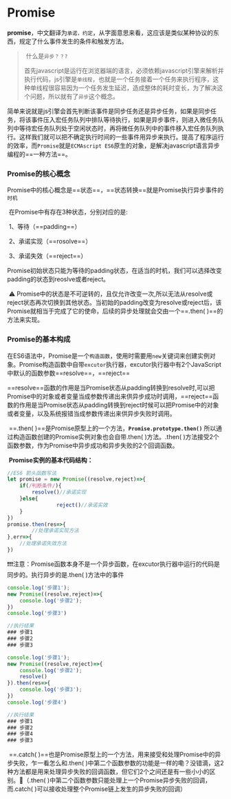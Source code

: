 # Promise

​		**promise**，中文翻译为`承诺，约定`，从字面意思来看，这应该是类似某种协议的东西，规定了什么事件发生的条件和触发方法。

> ​	什么是`异步？？?`
>
> ​	首先javascript是运行在浏览器端的语言，必须依赖javascript引擎来解析并执行代码，js引擎是`单线程`，也就是一个任务接着一个任务来执行程序，这种单线程很容易因为一个任务发生延迟，造成整体的耗时变长，为了解决这个问题，所以就有了`异步`这个概念。

​	简单来说就是js引擎会首先判断该事件是同步任务还是异步任务，如果是同步任务，将该事件压入宏任务队列中排队等待执行，如果是异步事件，则进入微任务队列中等待宏任务队列处于空闲状态时，再将微任务队列中的事件移入宏任务队列执行。这样我们就可以把不确定执行时间的一些事件用异步来执行。提高了程序运行的效率，而`Promise`就是`ECMAscript ES6`原生的对象，是解决javascript语言异步编程的==一种方法==。



### **Promise的核心概念**

​	Promise中的核心概念是==状态==，==状态转换==就是Promise执行异步事件的`时机`

​	在Promise中有存在3种状态，分别对应的是:

​	1、等待（==padding==）

​	2、承诺实现（==rosolve==）

​	3、承诺失效（==reject==）

​	Promise初始状态只能为等待的padding状态，在适当的时机，我们可以选择改变padding的状态到reoslve或者reject。

​	⚠️ Promise中的状态是不可逆转的，且仅允许改变一次,所以无法从resolve或reject状态再次切换到其他状态。当初始的padding改变为resolve或reject后，该Promise就相当于完成了它的使命，后续的异步处理就会交由一个==.then( )==的方法来实现。



### **Promise的基本构成**

​	在ES6语法中，Promise是一个`构造函数`，使用时需要用`new`关键词来创建实例对象。Promise构造函数中自带`excutor`执行器，excutor执行器中有2个JavaScript中默认的函数参数==resolve==，==reject==

​	==resolve==函数的作用是当Promise状态从padding转换到resolve时,可以把Promise中的对象或者变量当成参数传递出来供异步成功时调用，==reject==函数的作用是当Promise状态从padding转换到reject时候可以把Promise中的对象或者变量，以及系统报错当成参数传递出来供异步失败时调用。

​	==.then( )==是Promise原型上的一个方法，**`Promise.prototype.then()`** 所以通过构造函数创建的Promise实例对象也会自带.then( )方法。.then( )方法接受2个函数参数，作为Promise中异步成功和异步失败的2个回调函数。



​	**Promise实例的基本代码结构：**

```javascript
//ES6 箭头函数写法
let promise = new Promise((resolve,reject)=>{
    if(/判断条件/){
        resolve()//承诺实现
    }else{
				reject()//承诺实效
    }
})
promise.then(res=>{
		//处理承诺实现方法
},err=>{
    //处理承诺失效方法     
})
```



❗️❗️❗️注意：Promise函数本身不是一个异步函数，在excutor执行器中运行的代码是同步的。执行异步的是.then( )方法中的事件

```javascript
console.log('步骤1');
new Promise((resolve,reject)=>{
    console.log('步骤2');
})
console.log('步骤3')

//执行结果
### 步骤1
### 步骤2
### 步骤3

console.log('步骤1');
new Promise((resolve,reject)=>{
    console.log('步骤2');
    resolve()
}).then(res=>{
    console.log('步骤3');
})
console.log('步骤4')

//执行结果
### 步骤1
### 步骤2
### 步骤4
### 步骤3
```



​	==.catch( )==也是Promise原型上的一个方法，用来接受和处理Promise中的异步失败，乍一看怎么和.then( )中第二个函数参数的功能是一样的嘞？没错滴，这2种方法都是用来处理异步失败的回调函数，但它们2个之间还是有一些小小的区别。🌟（.then( )中第二个函数参数只能处理上一个Promise异步失败的回调，而.catch( )可以接收处理整个Promise链上发生的异步失败的回调）




